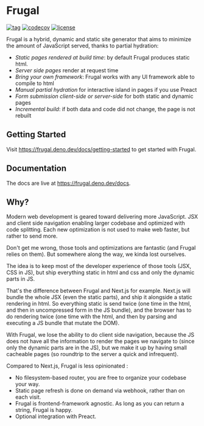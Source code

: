 # Frugal

[![tag](https://img.shields.io/github/v/tag/PaulBlanche/frugal)](https://deno.land/x/frugal)
[![codecov](https://codecov.io/gh/PaulBlanche/frugal/branch/main/graph/badge.svg?token=F5PV06R9V1)](https://codecov.io/gh/PaulBlanche/frugal)
[![license](https://img.shields.io/github/license/PaulBlanche/frugal)](https://github.com/PaulBlanche/frugal/blob/main/LICENSE)

Frugal is a hybrid, dynamic and static site generator that aims to minimize the amount of JavaScript served, thanks to partial hydration:

- _Static pages rendered at build time_: by default Frugal produces static html.
- _Server side pages_ render at request time
- _Bring your own framework_: Frugal works with any UI framework able to compile to html
- _Manual partial hydration_ for interactive island in pages if you use Preact
- _Form submission client-side or server-side_ for both static and dynamic pages
- _Incremental build_: if both data and code did not change, the page is not rebuilt

## Getting Started

Visit https://frugal.deno.dev/docs/getting-started to get started with Frugal.

## Documentation

The docs are live at https://frugal.deno.dev/docs.

## Why?

Modern web development is geared toward delivering more JavaScript. JSX and client side navigation enabling larger codebase and optimized with code splitting. Each new optimization is not used to make web faster, but rather to send more.

Don't get me wrong, those tools and optimizations are fantastic (and Frugal relies on them). But somewhere along the way, we kinda lost ourselves.

The idea is to keep most of the developer experience of those tools (JSX, CSS in JS), but ship everything static in html and css and only the dynamic parts in JS.

That's the difference between Frugal and Next.js for example. Next.js will bundle the whole JSX (even the static parts), and ship it alongside a static rendering in html. So everything static is send twice (one time in the html, and then in uncompressed form in the JS bundle), and the browser has to do rendering twice (one time with the html, and then by parsing and executing a JS bundle that mutate the DOM).

With Frugal, we lose the ability to do client side navigation, because the JS does not have all the information to render the pages we navigate to (since only the dynamic parts are in the JS), but we make it up by having small cacheable pages (so roundtrip to the server a quick and infrequent).

Compared to Next.js, Frugal is less opinionated :

- No filesystem-based router, you are free to organize your codebase your way.
- Static page refresh is done on demand via webhook, rather than on each visit.
- Frugal is frontend-framework agnostic. As long as you can return a string, Frugal is happy.
- Optional integration with Preact.
